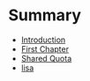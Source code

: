 # Summary

* [Introduction](README.md)
* [First Chapter](chapter1.md)
* [Shared Quota](shared-quota.md)
* [lisa](lisa.md)

